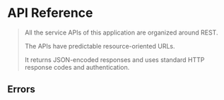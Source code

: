 # API Reference

> All the service APIs of this application are organized around REST.
>
> The APIs have predictable resource-oriented URLs.
>
> It returns JSON-encoded responses and uses standard HTTP response codes and authentication.

## Errors
